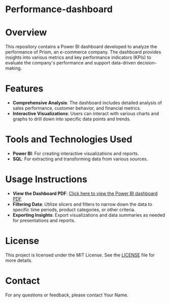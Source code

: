 # Performance-dashboard

# Overview
This repository contains a Power BI dashboard developed to analyze the performance of Prism, an e-commerce company. The dashboard provides insights into various metrics and key performance indicators (KPIs) to evaluate the company's performance and support data-driven decision-making.

# Features
- **Comprehensive Analysis**: The dashboard includes detailed analysis of sales performance, customer behavior, and financial metrics.
- **Interactive Visualizations**: Users can interact with various charts and graphs to drill down into specific data points and trends.

# Tools and Technologies Used
- **Power BI**: For creating interactive visualizations and reports.
- **SQL**: For extracting and transforming data from various sources.

# Usage Instructions

- **View the Dashboard PDF**: [Click here to view the Power BI dashboard PDF](Prism%20Performance%20Dashboard.pdf)
- **Filtering Data**: Utilize slicers and filters to narrow down the data to specific time periods, product categories, or other criteria.
- **Exporting Insights**: Export visualizations and data summaries as needed for presentations and reports.



# License
This project is licensed under the MIT License. See the [LICENSE](LICENSE) file for more details.

# Contact
For any questions or feedback, please contact Your Name.

